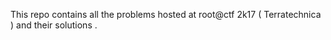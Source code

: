 This repo contains all the problems hosted at root@ctf 2k17 ( Terratechnica ) and their solutions .

